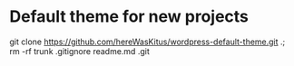 # Default theme for new projects
git clone https://github.com/hereWasKitus/wordpress-default-theme.git .; rm -rf trunk .gitignore readme.md .git
